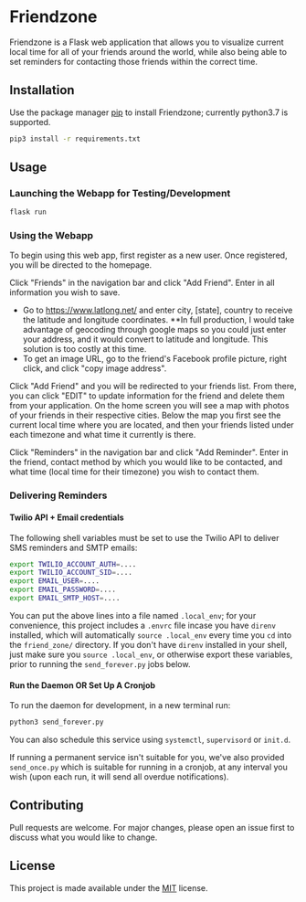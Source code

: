 # Friendzone

Friendzone is a Flask web application that allows you to visualize current local time for all of your friends around the world, while also being able to set reminders for contacting those friends within the correct time.

## Installation

Use the package manager [pip](https://pip.pypa.io/en/stable/) to install Friendzone; currently python3.7 is supported.

```bash
pip3 install -r requirements.txt
```

## Usage

### Launching the Webapp for Testing/Development

```bash
flask run
```

### Using the Webapp

To begin using this web app, first register as a new user. Once registered, you will be directed to the homepage.

Click "Friends" in the navigation bar and click "Add Friend". Enter in all information you wish to save.

  - Go to https://www.latlong.net/ and enter city, [state], country to receive the latitude and longitude coordinates. **In full production, I would take advantage of geocoding through google maps so you could just enter your address, and it would convert to latitude and longitude. This solution is too costly at this time.
  - To get an image URL, go to the friend's Facebook profile picture, right click, and click "copy image address".

Click "Add Friend" and you will be redirected to your friends list. From there, you can click "EDIT" to update information for the friend and delete them from your application. On the home screen you will see a map with photos of your friends in their respective cities. Below the map you first see the current local time where you are located, and then your friends listed under each timezone and what time it currently is there.

Click "Reminders" in the navigation bar and click "Add Reminder". Enter in the friend, contact method by which you would like to be contacted, and what time (local time for their timezone) you wish to contact them.

### Delivering Reminders



#### Twilio API + Email credentials
The following shell variables must be set to use the Twilio API to deliver SMS reminders and SMTP emails:

```bash
export TWILIO_ACCOUNT_AUTH=....
export TWILIO_ACCOUNT_SID=....
export EMAIL_USER=....
export EMAIL_PASSWORD=....
export EMAIL_SMTP_HOST=....
```

You can put the above lines into a file named `.local_env`; for your convenience, this project includes a `.envrc` file incase you have `direnv` installed, which will automatically `source .local_env` every time you `cd` into the `friend_zone/` directory. If you don't have `direnv` installed in your shell, just make sure you `source .local_env`, or otherwise export these variables, prior to running the `send_forever.py` jobs below.

#### Run the Daemon OR Set Up A Cronjob

To run the daemon for development, in a new terminal run:
```bash
python3 send_forever.py
```

You can also schedule this service using `systemctl`, `supervisord` or `init.d`.

If running a permanent service isn't suitable for you, we've also provided `send_once.py` which is suitable for running in a cronjob, at any interval you wish (upon each run, it will send all overdue notifications).


## Contributing
Pull requests are welcome. For major changes, please open an issue first to discuss what you would like to change.

## License
This project is made available under the [MIT](https://choosealicense.com/licenses/mit/) license.